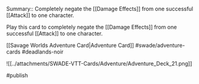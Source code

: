 Summary:: Completely negate the [[Damage Effects]] from one successful [[Attack]] to one character.

Play this card to completely negate the [[Damage Effects]] from one successful [[Attack]] to one character.

[[Savage Worlds Adventure Card|Adventure Card]] #swade/adventure-cards #deadlands-noir 

![[../attachments/SWADE-VTT-Cards/Adventure/Adventure_Deck_21.png]]

#publish 
